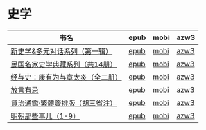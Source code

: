 # 史学

| 书名 | epub | mobi | azw3 |
| --- | --- | --- | --- |
| [新史学&#038;多元对话系列（第一辑）](http://ct.dalanmei.com/f/31084289-570353913-74546b) | [epub](http://ct.dalanmei.com/f/31084289-570353913-74546b) | [mobi](http://ct.dalanmei.com/f/31084289-570131346-d19259) | [azw3](http://ct.dalanmei.com/f/31084289-571401857-816328) |
| [民国名家史学典藏系列（共14册）](http://ct.dalanmei.com/f/31084289-572114614-4090b1) | [epub](http://ct.dalanmei.com/f/31084289-572114614-4090b1) | [mobi](http://ct.dalanmei.com/f/31084289-571712432-ea8833) | [azw3](http://ct.dalanmei.com/f/31084289-572132367-50f878) |
| [经与史：康有为与章太炎（全二册）](http://ct.dalanmei.com/f/31084289-572117455-58926e) | [epub](http://ct.dalanmei.com/f/31084289-572117455-58926e) | [mobi](http://ct.dalanmei.com/f/31084289-571652995-a157b4) | [azw3](http://ct.dalanmei.com/f/31084289-572179888-4f6170) |
| [放言有忌](http://ct.dalanmei.com/f/31084289-571820038-57c48d) | [epub](http://ct.dalanmei.com/f/31084289-571820038-57c48d) | [mobi](http://ct.dalanmei.com/f/31084289-571548628-476408) | [azw3](http://ct.dalanmei.com/f/31084289-572199307-423150) |
| [資治通鑑·繁體豎排版（胡三省注）](http://ct.dalanmei.com/f/31084289-571777558-226651) | [epub](http://ct.dalanmei.com/f/31084289-571777558-226651) | [mobi](http://ct.dalanmei.com/f/31084289-571516678-5a399f) | [azw3](http://ct.dalanmei.com/f/31084289-571922911-59f0dd) |
| [明朝那些事儿（1-9）](http://ct.dalanmei.com/f/31084289-571792410-83cd20) | [epub](http://ct.dalanmei.com/f/31084289-571792410-83cd20) | [mobi](http://ct.dalanmei.com/f/31084289-571458982-54feb4) | [azw3](http://ct.dalanmei.com/f/31084289-571904106-956ed3) |
